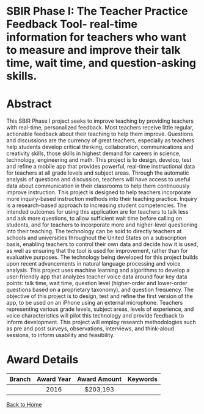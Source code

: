 
SBIR Phase I: The Teacher Practice Feedback Tool- real-time information for teachers who want to measure and improve their talk time, wait time, and question-asking skills.
============================================================================================================================================================================

# Abstract


This SBIR Phase I project seeks to improve teaching by providing teachers with real-time, personalized feedback. Most teachers receive little regular, actionable feedback about their teaching to help them improve. Questions and discussions are the currency of great teachers, especially as teachers help students develop critical thinking, collaboration, communications and creativity skills, those skills in highest demand for careers in science, technology, engineering and math. This project is to design, develop, test and refine a mobile app that provides powerful, real-time instructional data for teachers at all grade levels and subject areas. Through the automatic analysis of questions and discussion, teachers will have access to useful data about communication in their classrooms to help them continuously improve instruction. This project is designed to help teachers incorporate more inquiry-based instruction methods into their teaching practice. Inquiry is a research-based approach to increasing student competencies. The intended outcomes for using this application are for teachers to talk less and ask more questions, to allow sufficient wait time before calling on students, and for teachers to incorporate more and higher-level questioning into their teaching. The technology can be sold to directly teachers at schools and universities throughout the United States on a subscription basis, enabling teachers to control their own data and decide how it is used, as well as ensuring that the tool is used for improvement, rather than for evaluative purposes. The technology being developed for this project builds upon recent advancements in natural language processing and voice analysis. This project uses machine learning and algorithms to develop a user-friendly app that analyzes teacher voice data around four key data points: talk time, wait time, question level (higher-order and lower-order questions based on a proprietary taxonomy), and question frequency. The objective of this project is to design, test and refine the first version of the app, to be used on an iPhone using an external microphone. Teachers representing various grade levels, subject areas, levels of experience, and voice characteristics will pilot this technology and provide feedback to inform development. This project will employ research methodologies such as pre and post surveys, observations, interviews, and think-aloud sessions, to inform usability and feasibility.  

# Award Details

|Branch|Award Year|Award Amount|Keywords|
| :---: | :---: | :---: | :---: |
||2016|$203,193||
  
  


[Back to Home](https://github.com/chrischow/dod_sbir_awards/Reports/JT/#246)